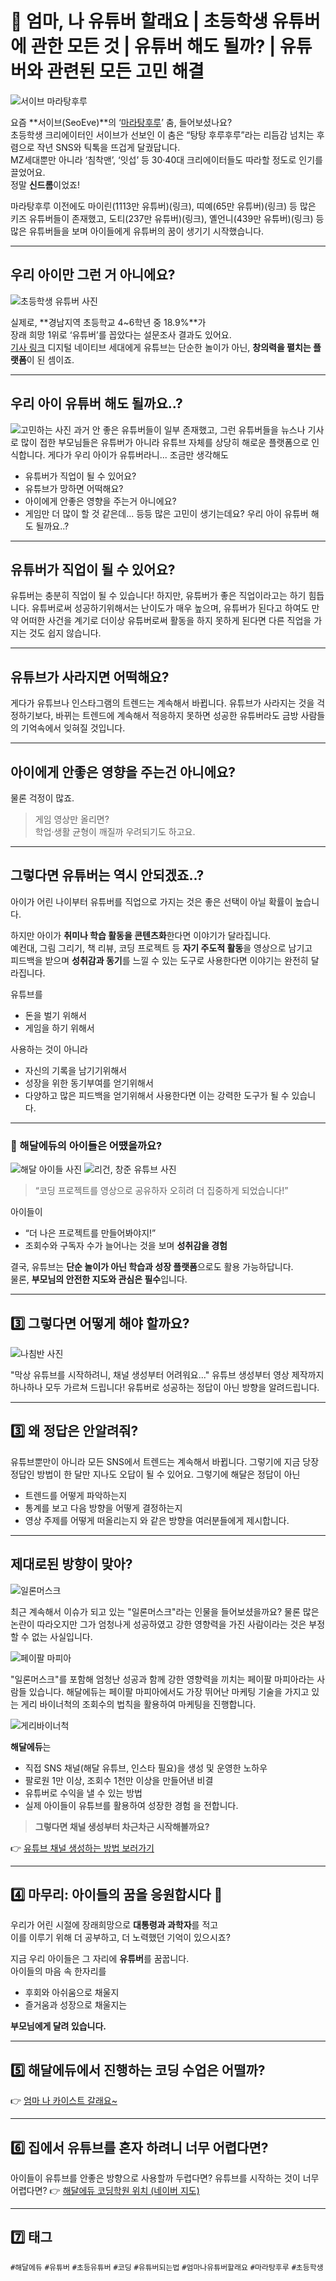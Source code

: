 # 📣 엄마, 나 유튜버 할래요 | 초등학생 유튜버에 관한 모든 것 | 유튜버 해도 될까? | 유튜버와 관련된 모든 고민 해결

![서이브 마라탕후루](./image/seoeve.jpg)

요즘 **서이브(SeoEve)**의 ‘[마라탕후루](https://www.youtube.com/watch?v=Cs35Hv33dK0)’ 춤, 들어보셨나요?  
초등학생 크리에이터인 서이브가 선보인 이 춤은 “탕탕 후루후루”라는 리듬감 넘치는 후렴으로 작년 SNS와 틱톡을 뜨겁게 달궜답니다.  
MZ세대뿐만 아니라 ‘침착맨’, ‘잇섭’ 등 30·40대 크리에이터들도 따라할 정도로 인기를 끌었어요.  
정말 **신드롬**이었죠!

마라탕후루 이전에도 마이린(1113만 유튜버)(링크), 띠예(65만 유튜버)(링크) 등 많은 키즈 유튜버들이 존재했고,
도티(237만 유튜버)(링크), 옐언니(439만 유튜버)(링크) 등 많은 유튜버들을 보며
아이들에게 유튜버의 꿈이 생기기 시작했습니다.

---

## 우리 아이만 그런 거 아니에요?

![초등학생 유튜버 사진](./image/kidsyoutuberex.png)

실제로, **경남지역 초등학교 4~6학년 중 18.9%**가  
장래 희망 1위로 ‘유튜버’를 꼽았다는 설문조사 결과도 있어요.  
[기사 링크](https://www.nocutnews.co.kr/news/5937146)
디지털 네이티브 세대에게 유튜브는 단순한 놀이가 아닌, **창의력을 펼치는 플랫폼**이 된 셈이죠.

---

## 우리 아이 유튜버 해도 될까요..?

![고민하는 사진](./image/gomin.png)
과거 안 좋은 유튜버들이 일부 존재했고,
그런 유튜버들을 뉴스나 기사로 많이 접한 부모님들은
유튜버가 아니라 유튜브 자체를 상당히 해로운 플랫폼으로
인식합니다.
게다가 우리 아이가 유튜버라니... 조금만 생각해도
- 유튜버가 직업이 될 수 있어요?
- 유튜브가 망하면 어떡해요?
- 아이에게 안좋은 영향을 주는거 아니에요?
- 게임만 더 많이 할 것 같은데...
등등 많은 고민이 생기는데요?
우리 아이 유튜버 해도 될까요..?

---

## 유튜버가 직업이 될 수 있어요?

유튜버는 충분히 직업이 될 수 있습니다! 하지만, 유튜버가 좋은 직업이라고는 하기 힘듭니다.
유튜버로써 성공하기위해서는 난이도가 매우 높으며, 유튜버가 된다고 하여도 만약 어떠한 사건을
계기로 더이상 유튜버로써 활동을 하지 못하게 된다면 다른 직업을 가지는 것도 쉽지 않습니다.

---

## 유튜브가 사라지면 어떡해요?

게다가 유튜브나 인스타그램의 트렌드는 계속해서 바뀝니다. 유튜브가 사라지는 것을
걱정하기보다, 바뀌는 트렌드에 계속해서 적응하지 못하면 성공한 유튜버라도
금방 사람들의 기억속에서 잊혀질 것입니다.

---

## 아이에게 안좋은 영향을 주는건 아니에요?

물론 걱정이 많죠.  
> 게임 영상만 올리면?  
> 학업·생활 균형이 깨질까 우려되기도 하고요.

---

## 그렇다면 유튜버는 역시 안되겠죠..?

아이가 어린 나이부터 유튜버를 직업으로 가지는 것은 좋은 선택이 아닐 확률이 높습니다.

하지만 아이가 **취미나 학습 활동을 콘텐츠화**한다면 이야기가 달라집니다.  
예컨대, 그림 그리기, 책 리뷰, 코딩 프로젝트 등 **자기 주도적 활동**을 영상으로 남기고  
피드백을 받으며 **성취감과 동기**를 느낄 수 있는 도구로 사용한다면 이야기는 완전히 달라집니다.

유튜브를 
- 돈을 벌기 위해서
- 게임을 하기 위해서

사용하는 것이 아니라
- 자신의 기록을 남기기위해서
- 성장을 위한 동기부여를 얻기위해서
- 다양하고 많은 피드백을 얻기위해서
사용한다면 이는 강력한 도구가 될 수 있습니다.

---


### 🎥 해달에듀의 아이들은 어땠을까요?

![해달 아이들 사진](./image/haedalkids.jpg)
![리건, 창준 유튜브 사진](./image/chocoding.jpg)

> “코딩 프로젝트를 영상으로 공유하자 오히려 더 집중하게 되었습니다!”

아이들이  
- “더 나은 프로젝트를 만들어봐야지!”  
- 조회수와 구독자 수가 늘어나는 것을 보며 **성취감을 경험**

결국, 유튜브는 **단순 놀이가 아닌 학습과 성장 플랫폼**으로도 활용 가능하답니다.  
물론, **부모님의 안전한 지도와 관심은 필수**입니다.

---

## 3️⃣ 그렇다면 어떻게 해야 할까요?

![나침반 사진](./image/nachimvan.png)

"막상 유튜브를 시작하려니, 채널 생성부터 어려워요..."
유튜브 생성부터 영상 제작까지 하나하나 모두 가르쳐 드립니다!
유튜버로 성공하는 정답이 아닌 방향을 알려드립니다.

---

## 3️⃣ 왜 정답은 안알려줘?

유튜브뿐만이 아니라 모든 SNS에서 트렌드는 계속해서 바뀝니다.
그렇기에 지금 당장 정답인 방법이 한 달만 지나도 오답이 될 수 있어요.
그렇기에 해달은 정답이 아닌 
- 트렌드를 어떻게 파악하는지
- 통계를 보고 다음 방향을 어떻게 결정하는지
- 영상 주제를 어떻게 떠올리는지
와 같은 방향을 여러분들에게 제시합니다.

---

## 제대로된 방향이 맞아?

![일론머스크](./image/illon.jpeg)

최근 계속해서 이슈가 되고 있는 "일론머스크"라는 인물을 들어보셨을까요?
물론 많은 논란이 따라오지만 그가 엄청나게 성공하였고 강한 영향력을 가진 사람이라는 것은
부정할 수 없는 사실입니다.

![페이팔 마피아](./image/paypal.jpeg)

"일론머스크"를 포함해 엄청난 성공과 함께 강한 영향력을 끼치는 페이팔 마피아라는 사람들 있습니다.
해달에듀는 페이팔 마피아에서도 가장 뛰어난 마케팅 기술을 가지고 있는 게리 바이너척의
조회수의 법칙을 활용하여 마케팅을 진행합니다.

![게리바이너척](./image/gary.jpeg)

**해달에듀**는  
- 직접 SNS 채널(해달 유튜브, 인스타 필요)을 생성 및 운영한 노하우
- 팔로원 1만 이상, 조회수 1천만 이상을 만들어낸 비결
- 유튜버로 수익을 낼 수 있는 방법
- 실제 아이들이 유튜브를 활용하여 성장한 경험
  을 전합니다.

> **그렇다면 채널 생성부터 차근차근 시작해볼까요?**

👉 [유튜브 채널 생성하는 방법 보러가기](#)

---

## 4️⃣ 마무리: 아이들의 꿈을 응원합시다 🌱

우리가 어린 시절에 장래희망으로 **대통령과 과학자**를 적고  
이를 이루기 위해 더 공부하고, 더 노력했던 기억이 있으시죠?

지금 우리 아이들은 그 자리에 **유튜버**를 꿈꿉니다.  
아이들의 마음 속 한자리를  
- 후회와 아쉬움으로 채울지  
- 즐거움과 성장으로 채울지는  

**부모님에게 달려 있습니다.**

---

## 5️⃣ 해달에듀에서 진행하는 코딩 수업은 어떨까?

👉 [엄마 나 카이스트 갈래요~ ](https://blog.naver.com/haedaledu/223369992921)

---

## 6️⃣ 집에서 유튜브를 혼자 하려니 너무 어렵다면?
아이들이 유튜브를 안좋은 방향으로 사용할까 두렵다면?
유튜브를 시작하는 것이 너무 어렵다면?
👉 [해달에듀 코딩학원 위치 (네이버 지도)](https://naver.me/G65r6kxl)

---

## 7️⃣ 태그

`#해달에듀` `#유튜버` `#초등유튜버` `#코딩` `#유튜버되는법` `#엄마나유튜버할래요` `#마라탕후루` `#초등학생`
